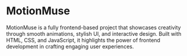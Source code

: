 # MotionMuse
MotionMuse is a fully frontend-based project that showcases creativity through smooth animations, stylish UI, and interactive design. Built with HTML, CSS, and JavaScript, it highlights the power of frontend development in crafting engaging user experiences.
